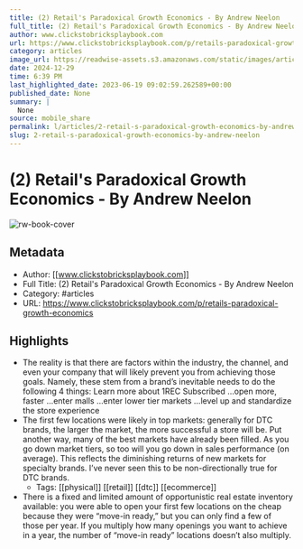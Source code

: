 ```yaml
---
title: (2) Retail's Paradoxical Growth Economics - By Andrew Neelon
full_title: (2) Retail's Paradoxical Growth Economics - By Andrew Neelon
author: www.clickstobricksplaybook.com
url: https://www.clickstobricksplaybook.com/p/retails-paradoxical-growth-economics
category: articles
image_url: https://readwise-assets.s3.amazonaws.com/static/images/article3.5c705a01b476.png
date: 2024-12-29
time: 6:39 PM
last_highlighted_date: 2023-06-19 09:02:59.262589+00:00
published_date: None
summary: |
  None
source: mobile_share
permalink: l/articles/2-retail-s-paradoxical-growth-economics-by-andrew-neelon
slug: 2-retail-s-paradoxical-growth-economics-by-andrew-neelon
---
```

# (2) Retail's Paradoxical Growth Economics - By Andrew Neelon

![rw-book-cover](https://readwise-assets.s3.amazonaws.com/static/images/article3.5c705a01b476.png)

## Metadata
- Author: [[www.clickstobricksplaybook.com]]
- Full Title: (2) Retail's Paradoxical Growth Economics - By Andrew Neelon
- Category: #articles
- URL: https://www.clickstobricksplaybook.com/p/retails-paradoxical-growth-economics

## Highlights
- The reality is that there are factors within the industry, the channel, and even your company that will likely prevent you from achieving those goals. Namely, these stem from a brand’s inevitable needs to do the following 4 things:
  Learn more about 1REC
  Subscribed
  …open more, faster
  …enter malls
  …enter lower tier markets
  …level up and standardize the store experience
- The first few locations were likely in top markets: generally for DTC brands, the larger the market, the more successful a store will be. Put another way, many of the best markets have already been filled. As you go down market tiers, so too will you go down in sales performance (on average). This reflects the diminishing returns of new markets for specialty brands. I’ve never seen this to be non-directionally true for DTC brands.
    - Tags: [[physical]] [[retail]] [[dtc]] [[ecommerce]] 
- There is a fixed and limited amount of opportunistic real estate inventory available: you were able to open your first few locations on the cheap because they were “move-in ready,” but you can only find a few of those per year. If you multiply how many openings you want to achieve in a year, the number of “move-in ready” locations doesn’t also multiply.


